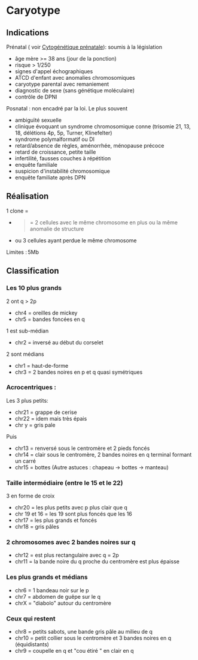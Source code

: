 
# Caryotype

## Indications

Prénatal ( voir [Cytogénétique prénatale](cytogenetique-prenatal.md)): soumis à la législation
- âge mère >= 38 ans (jour de la ponction)
- risque > 1/250
- signes d'appel échographiques
- ATCD d'enfant avec anomalies chromosomiques
- caryotype parental avec remaniement
- diagnostic de sexe (sans génétique moléculaire)
- contrôle de DPNI

Posnatal : non encadré par la loi. Le plus souvent
- ambiguïté sexuelle
- clinique évoquant un syndrome chromosomique conne (trisomie 21, 13, 18, délétions 4p, 5p, Turner, Klinefelter)
- syndrome polymalformatif ou DI
- retard/absence de règles, aménorrhée, ménopause précoce 
- retard de croissance, petite taille
- infertilité, fausses couches à répétition
- enquête familiale
- suspicion d'instabilité chromosomique
- enquête familiate après DPN

## Réalisation
1 clone = 
- >= 2 cellules avec le même chromosome en plus ou la même anomalie de structure
- ou 3 cellules ayant perdue le même chromosome

Limites : 5Mb

## Classification

### Les 10 plus grands

2 ont q >  2p
- chr4 = oreilles de mickey
- chr5 = bandes foncées en q

1 est sub-médian
- chr2 = inversé au début du corselet

2 sont médians
- chr1 = haut-de-forme
- chr3 = 2 bandes noires en p et q quasi symétriques

### Acrocentriques :

Les 3 plus petits:
- chr21 = grappe de cerise
- chr22 = idem mais très épais
- chr y = gris pale

Puis
- chr13 = renversé sous le centromère et 2 pieds foncés
- chr14 = clair sous le centromère, 2 bandes noires en q terminal formant un carré
- chr15 = bottes
(Autre astuces : chapeau -> bottes -> manteau)

### Taille intermédiaire (entre le 15 et le 22)

3 en forme de croix
- chr20 = les plus petits avec p plus clair que q
- chr 19 et 16 = les 19 sont plus foncés que les 16
- chr17 = les plus grands et foncés
- chr18 = gris pâles

### 2 chromosomes avec 2 bandes noires sur q

- chr12 = est plus rectangulaire avec q = 2p
- chr11 = la bande noire du q proche du centromère est plus épaisse

### Les plus grands et médians

- chr6 = 1 bandeau noir sur le p
- chr7 = abdomen de guêpe sur le q
- chrX = "diabolo" autour du centromère

### Ceux qui restent

- chr8 = petits sabots, une bande gris pâle au milieu de q
- chr10 = petit collier sous le centromère et 3 bandes noires en q (équidistants)
- chr9 = coupelle en q et "cou étiré " en clair en q
